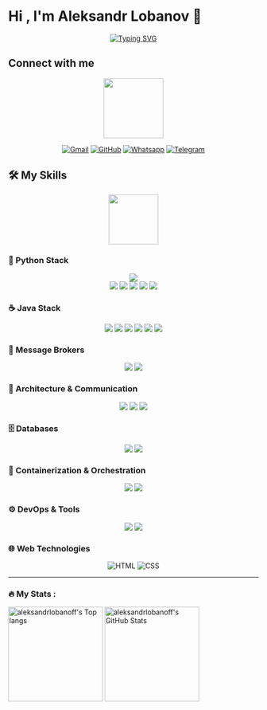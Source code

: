 # Hi , I'm Aleksandr Lobanov 👋 
<p align="center"

[![Typing SVG](https://readme-typing-svg.herokuapp.com?color=000000FF&lines=I'm+Python/Java+Developer)](https://git.io/typing-svg)
</p>

<!-- ## About Me :


<!--- 🏡 Lives in **Kaliningrad, Russia** -->






## Connect with me
<div id="header" align="center">
<img src="https://media.giphy.com/media/v1.Y2lkPTc5MGI3NjExbWZ6bWVjZjFraWxod3B3bDlxOWk0d3BxNmh6ZHB5YnowemdoZnJpbiZlcD12MV9pbnRlcm5hbF9naWZfYnlfaWQmY3Q9Zw/kQ9RplY8BmWr0AqMWX/giphy.gif"width="120"/>
</div>
<p align="center">
	<a href="mailto:alexandp83@mail.ru"><img img src="https://img.shields.io/badge/gmail-%23EA4335.svg?style=plastic&logo=gmail&logoColor=white" alt="Gmail"/></a>
	<a href="https://github.com/Alexxxandr83"><img src="https://img.shields.io/badge/github-%23181717.svg?style=plastic&logo=github&logoColor=white" alt="GitHub"/></a>
	<a href="https://wa.me/79114752014"><img src="https://img.shields.io/badge/whatsapp-%2325D366.svg?style=plastic&logo=whatsapp&logoColor=white" alt="Whatsapp"/></a>
	<a href="https://t.me/San4eys83"><img src="https://img.shields.io/badge/telegram-blue?style=plastic&logo=telegram&logoColor=white" alt="Telegram"/></a>
	
</p>

## 🛠️ My Skills

<div id="header" align="center">
  <img src="https://media.giphy.com/media/M9gbBd9nbDrOTu1Mqx/giphy.gif" width="100"/>
</div>

### 🐍 Python Stack
<p align="center">
<img src="https://img.shields.io/badge/Python%20-%2314354C.svg?style=for-the-badge&logo=python&logoColor=white"/><br>
<img src="https://img.shields.io/badge/Django-%23092E20.svg?&style=plastic&logo=django&logoColor=white" />
<img src="https://img.shields.io/badge/FastAPI-009688?style=plastic&logo=FastAPI&logoColor=white"/>
<img src="https://img.shields.io/badge/asyncio-FF6F00?style=plastic&logo=python&logoColor=white"/>
<img src="https://img.shields.io/badge/Celery-37814A?style=plastic&logo=celery&logoColor=white"/>
<img src="https://img.shields.io/badge/Pytest-blue?style=plastic&logo=Pytest&logoColor=white"/>
</p>

### ☕ Java Stack
<p align="center">
<img src="https://img.shields.io/badge/Java-ED8B00?style=plastic&logo=openjdk&logoColor=white"/>
<img src="https://img.shields.io/badge/Spring-6DB33F?style=plastic&logo=spring&logoColor=white"/>
<img src="https://img.shields.io/badge/Spring_Boot-F2F4F9?style=plastic&logo=spring-boot"/>
<img src="https://img.shields.io/badge/Hibernate-59666C?style=plastic&logo=Hibernate&logoColor=white"/>
<img src="https://img.shields.io/badge/Maven-C71A36?style=plastic&logo=Apache%20Maven&logoColor=white"/>
<img src="https://img.shields.io/badge/JUnit5-25A162?style=plastic&logo=junit5&logoColor=white"/>
</p>

### 📨 Message Brokers
<p align="center">
<img src="https://img.shields.io/badge/Kafka-231F20?style=plastic&logo=apachekafka&logoColor=white"/>
<img src="https://img.shields.io/badge/RabbitMQ-FF6600?style=plastic&logo=rabbitmq&logoColor=white"/>
</p>

### 🔄 Architecture & Communication
<p align="center">
<img src="https://img.shields.io/badge/Event--Driven_Architecture-FF6B6B?style=plastic&logo=apachekafka&logoColor=white"/>
<img src="https://img.shields.io/badge/gRPC-4285F4?style=plastic&logo=google&logoColor=white"/>
<img src="https://img.shields.io/badge/REST%20API-FF6C37?style=plastic&logo=rest&logoColor=white"/>
</p>

### 🗄️ Databases
<p align="center">
<img src="https://img.shields.io/badge/PostgreSQL-336791?style=plastic&logo=postgresql&logoColor=white"/>
<img src="https://img.shields.io/badge/Redis-DC382D?style=plastic&logo=redis&logoColor=white"/>
</p>

### 🐳 Containerization & Orchestration
<p align="center">
<img src="https://img.shields.io/badge/Docker-2496ED?style=plastic&logo=docker&logoColor=white"/>
<img src="https://img.shields.io/badge/Kubernetes-326CE5?style=plastic&logo=kubernetes&logoColor=white"/>
</p>

### ⚙️ DevOps & Tools
<p align="center">
<img src="https://img.shields.io/badge/Linux-FCC624?style=plastic&logo=linux&logoColor=black">
<img src="https://img.shields.io/badge/Git%20-%23F05033.svg?style=plastic&logo=git&logoColor=white">
</p>

### 🌐 Web Technologies
<p align="center">
<img alt="HTML" src="https://img.shields.io/badge/HTML%20-%23E34F26.svg?style=plastic&logo=html5&logoColor=white">
<img alt="CSS" src="https://img.shields.io/badge/CSS%20-%231572B6.svg?style=plastic&logo=css3&logoColor=white">
</p>

<hr>


### :fire: My Stats :
<div class="row">
<img src="https://github-readme-stats.vercel.app/api/top-langs/?username=aleksandrlobanoff&show_icons=true&hide_border=true&count_private=true&theme=shades-of-purple&icon_color=fad000" alt="aleksandrlobanoff's Top langs" height="190">
<img src="https://github-readme-stats.vercel.app/api?username=aleksandrlobanoff&show_icons=true&hide_border=true&count_private=true&theme=shades-of-purple&icon_color=fad000" alt="aleksandrlobanoff's GitHub Stats" height="190">
</div>
</br>
<img src="https://komarev.com/ghpvc/?username=Alexxxandr83&style=flat-square&color=blue" alt=""/>
  </div></br>


<!--
**Alexxxandr83/Alexxxandr83** is a ✨ _special_ ✨ repository because its `README.md` (this file) appears on your GitHub profile.

Here are some ideas to get you started:

- 🔭 I’m currently working on ...
- 🌱 I’m currently learning ...
- 👯 I’m looking to collaborate on ...
- 🤔 I’m looking for help with ...
- 💬 Ask me about ...
- 📫 How to reach me: ...
- 😄 Pronouns: ...
- ⚡ Fun fact: ...
- :thinking: I’m currently open for a new `job opportunity`, this is [MY RESUME](http://).
-->
